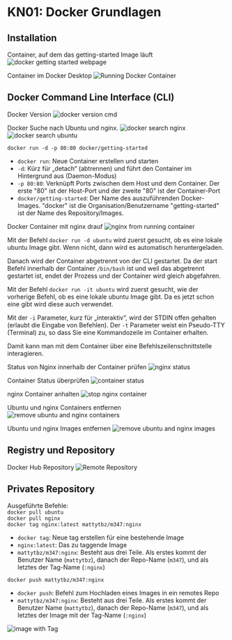 # KN01: Docker Grundlagen

## Installation

Container, auf dem das getting-started Image läuft
![docker getting started webpage](<Screenshot 2025-02-21 092523.png>) 

Container im Docker Desktop
![Running Docker Container](<Screenshot 2025-02-21 092544.png>)

## Docker Command Line Interface (CLI)

Docker Version
![docker version cmd](<Screenshot 2025-02-21 094625-1.png>) 

Docker Suche nach Ubuntu und nginx.
![docker search nginx](<Screenshot 2025-02-21 094650-1.png>) 
![docker search ubuntu](<Screenshot 2025-02-21 094702-1.png>)

`docker run -d -p 80:80 docker/getting-started`

- `docker run`: Neue Container erstellen und starten
- `-d`: Kürz für „detach“ (abtrennen) und führt den Container im Hintergrund aus (Daemon-Modus)
- `-p 80:80`: Verknüpft Ports zwischen dem Host und dem Container. Der erste "80" ist der Host-Port und der zweite "80" ist der Container-Port
- `docker/getting-started`: Der Name des auszuführenden Docker-Images. "docker" ist die Organisation/Benutzername
"getting-started" ist der Name des Repository/Images.

Docker Container mit nginx drauf
![nginx from running container](<Screenshot 2025-02-21 102030.png>)

Mit der Befehl `docker run -d ubuntu` wird zuerst gesucht, ob es eine lokale ubuntu Image gibt. Wenn nicht, dann wird es automatisch heruntergeladen.

Danach wird der Container abgetrennt von der CLI gestartet. Da der start Befehl innerhalb der Container `/bin/bash` ist und weil das abgetrennt gestartet ist, endet der Prozess und der Container wird gleich abgefahren.


Mit der Befehl `docker run -it ubuntu` wird zuerst gesucht, wie der vorherige Befehl, ob es eine lokale ubuntu Image gibt. Da es jetzt schon eine gibt wird diese auch verwendet.

Mit der `-i` Parameter, kurz für „interaktiv“, wird der STDIN offen gehalten (erlaubt die Eingabe von Befehlen).
Der `-t` Parameter weist ein Pseudo-TTY (Terminal) zu, so dass Sie eine Kommandozeile im Container erhalten.

Damit kann man mit dem Container über eine Befehlszeilenschnittstelle interagieren.

Status von Nginx innerhalb der Container prüfen
![nginx status](<Screenshot 2025-02-21 104045-1.png>)

Container Status überprüfen
![container status](<Screenshot 2025-02-21 104304-1.png>)

nginx Container anhalten
![stop nginx container](<Screenshot 2025-02-21 104355-1.png>)

Ubuntu und nginx Containers entfernen
![remove ubuntu and nginx containers](<Screenshot 2025-02-21 104553-1.png>)

Ubuntu und nginx Images entfernen
![remove ubuntu and nginx images](<Screenshot 2025-02-21 104630-1.png>)

## Registry und Repository

Docker Hub Repository
![Remote Repository](<Screenshot 2025-02-21 110322.png>)

## Privates Repository

Ausgeführte Befehle:  
`docker pull ubuntu`  
`docker pull nginx`  
`docker tag nginx:latest mattytbz/m347:nginx`  

- `docker tag`: Neue tag erstellen für eine bestehende Image
- `nginx:latest`: Das zu taggende Image
- `mattytbz/m347:nginx`: Besteht aus drei Teile. Als erstes kommt der Benutzer Name (`mattytbz`), danach der Repo-Name (`m347`), und als letztes der Tag-Name (`:nginx`)

`docker push mattytbz/m347:nginx`  

- `docker push`: Befehl zum Hochladen eines Images in ein remotes Repo
- `mattytbz/m347:nginx`: Besteht aus drei Teile. Als erstes kommt der Benutzer Name (`mattytbz`), danach der Repo-Name (`m347`), und als letztes der Image mit der Tag-Name (`:nginx`)

![image with Tag](<Screenshot 2025-02-21 114302.png>)